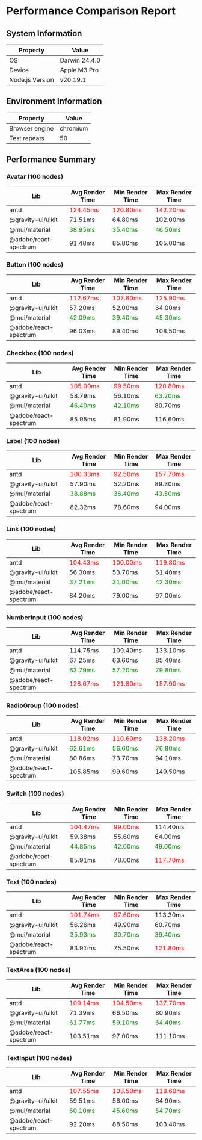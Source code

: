 # Performance Comparison Report

## System Information

| Property        | Value         |
| --------------- | ------------- |
| OS              | Darwin 24.4.0 |
| Device          | Apple M3 Pro  |
| Node.js Version | v20.19.1      |

## Environment Information

| Property       | Value    |
| -------------- | -------- |
| Browser engine | chromium |
| Test repeats   | 50       |

## Performance Summary

### Avatar (100 nodes)

| Lib                   | Avg Render Time                           | Min Render Time                           | Max Render Time                           |
| --------------------- | ----------------------------------------- | ----------------------------------------- | ----------------------------------------- |
| antd                  | <span style="color: red">124.45ms</span>  | <span style="color: red">120.80ms</span>  | <span style="color: red">142.20ms</span>  |
| @gravity-ui/uikit     | 71.51ms                                   | 64.80ms                                   | 102.00ms                                  |
| @mui/material         | <span style="color: green">38.95ms</span> | <span style="color: green">35.40ms</span> | <span style="color: green">46.50ms</span> |
| @adobe/react-spectrum | 91.48ms                                   | 85.80ms                                   | 105.00ms                                  |

### Button (100 nodes)

| Lib                   | Avg Render Time                           | Min Render Time                           | Max Render Time                           |
| --------------------- | ----------------------------------------- | ----------------------------------------- | ----------------------------------------- |
| antd                  | <span style="color: red">112.67ms</span>  | <span style="color: red">107.80ms</span>  | <span style="color: red">125.90ms</span>  |
| @gravity-ui/uikit     | 57.20ms                                   | 52.00ms                                   | 64.00ms                                   |
| @mui/material         | <span style="color: green">42.09ms</span> | <span style="color: green">39.40ms</span> | <span style="color: green">45.30ms</span> |
| @adobe/react-spectrum | 96.03ms                                   | 89.40ms                                   | 108.50ms                                  |

### Checkbox (100 nodes)

| Lib                   | Avg Render Time                           | Min Render Time                           | Max Render Time                           |
| --------------------- | ----------------------------------------- | ----------------------------------------- | ----------------------------------------- |
| antd                  | <span style="color: red">105.00ms</span>  | <span style="color: red">99.50ms</span>   | <span style="color: red">120.80ms</span>  |
| @gravity-ui/uikit     | 58.79ms                                   | 56.10ms                                   | <span style="color: green">63.20ms</span> |
| @mui/material         | <span style="color: green">46.40ms</span> | <span style="color: green">42.10ms</span> | 80.70ms                                   |
| @adobe/react-spectrum | 85.95ms                                   | 81.90ms                                   | 116.60ms                                  |

### Label (100 nodes)

| Lib                   | Avg Render Time                           | Min Render Time                           | Max Render Time                           |
| --------------------- | ----------------------------------------- | ----------------------------------------- | ----------------------------------------- |
| antd                  | <span style="color: red">100.33ms</span>  | <span style="color: red">92.50ms</span>   | <span style="color: red">157.70ms</span>  |
| @gravity-ui/uikit     | 57.90ms                                   | 52.20ms                                   | 89.30ms                                   |
| @mui/material         | <span style="color: green">38.88ms</span> | <span style="color: green">36.40ms</span> | <span style="color: green">43.50ms</span> |
| @adobe/react-spectrum | 82.32ms                                   | 78.60ms                                   | 94.00ms                                   |

### Link (100 nodes)

| Lib                   | Avg Render Time                           | Min Render Time                           | Max Render Time                           |
| --------------------- | ----------------------------------------- | ----------------------------------------- | ----------------------------------------- |
| antd                  | <span style="color: red">104.43ms</span>  | <span style="color: red">100.00ms</span>  | <span style="color: red">119.80ms</span>  |
| @gravity-ui/uikit     | 56.30ms                                   | 53.70ms                                   | 61.40ms                                   |
| @mui/material         | <span style="color: green">37.21ms</span> | <span style="color: green">31.00ms</span> | <span style="color: green">42.30ms</span> |
| @adobe/react-spectrum | 84.20ms                                   | 79.00ms                                   | 97.00ms                                   |

### NumberInput (100 nodes)

| Lib                   | Avg Render Time                           | Min Render Time                           | Max Render Time                           |
| --------------------- | ----------------------------------------- | ----------------------------------------- | ----------------------------------------- |
| antd                  | 114.75ms                                  | 109.40ms                                  | 133.10ms                                  |
| @gravity-ui/uikit     | 67.25ms                                   | 63.60ms                                   | 85.40ms                                   |
| @mui/material         | <span style="color: green">63.79ms</span> | <span style="color: green">57.20ms</span> | <span style="color: green">79.80ms</span> |
| @adobe/react-spectrum | <span style="color: red">128.67ms</span>  | <span style="color: red">121.80ms</span>  | <span style="color: red">157.90ms</span>  |

### RadioGroup (100 nodes)

| Lib                   | Avg Render Time                           | Min Render Time                           | Max Render Time                           |
| --------------------- | ----------------------------------------- | ----------------------------------------- | ----------------------------------------- |
| antd                  | <span style="color: red">118.02ms</span>  | <span style="color: red">110.60ms</span>  | <span style="color: red">138.20ms</span>  |
| @gravity-ui/uikit     | <span style="color: green">62.61ms</span> | <span style="color: green">56.60ms</span> | <span style="color: green">76.80ms</span> |
| @mui/material         | 80.86ms                                   | 73.70ms                                   | 94.10ms                                   |
| @adobe/react-spectrum | 105.85ms                                  | 99.60ms                                   | 149.50ms                                  |

### Switch (100 nodes)

| Lib                   | Avg Render Time                           | Min Render Time                           | Max Render Time                           |
| --------------------- | ----------------------------------------- | ----------------------------------------- | ----------------------------------------- |
| antd                  | <span style="color: red">104.47ms</span>  | <span style="color: red">99.00ms</span>   | 114.40ms                                  |
| @gravity-ui/uikit     | 59.38ms                                   | 55.60ms                                   | 64.00ms                                   |
| @mui/material         | <span style="color: green">44.85ms</span> | <span style="color: green">42.00ms</span> | <span style="color: green">49.00ms</span> |
| @adobe/react-spectrum | 85.91ms                                   | 78.00ms                                   | <span style="color: red">117.70ms</span>  |

### Text (100 nodes)

| Lib                   | Avg Render Time                           | Min Render Time                           | Max Render Time                           |
| --------------------- | ----------------------------------------- | ----------------------------------------- | ----------------------------------------- |
| antd                  | <span style="color: red">101.74ms</span>  | <span style="color: red">97.60ms</span>   | 113.30ms                                  |
| @gravity-ui/uikit     | 56.26ms                                   | 49.90ms                                   | 60.70ms                                   |
| @mui/material         | <span style="color: green">35.93ms</span> | <span style="color: green">30.70ms</span> | <span style="color: green">39.40ms</span> |
| @adobe/react-spectrum | 83.91ms                                   | 75.50ms                                   | <span style="color: red">121.80ms</span>  |

### TextArea (100 nodes)

| Lib                   | Avg Render Time                           | Min Render Time                           | Max Render Time                           |
| --------------------- | ----------------------------------------- | ----------------------------------------- | ----------------------------------------- |
| antd                  | <span style="color: red">109.14ms</span>  | <span style="color: red">104.50ms</span>  | <span style="color: red">137.70ms</span>  |
| @gravity-ui/uikit     | 71.39ms                                   | 66.50ms                                   | 80.90ms                                   |
| @mui/material         | <span style="color: green">61.77ms</span> | <span style="color: green">59.10ms</span> | <span style="color: green">64.40ms</span> |
| @adobe/react-spectrum | 103.51ms                                  | 97.00ms                                   | 111.10ms                                  |

### TextInput (100 nodes)

| Lib                   | Avg Render Time                           | Min Render Time                           | Max Render Time                           |
| --------------------- | ----------------------------------------- | ----------------------------------------- | ----------------------------------------- |
| antd                  | <span style="color: red">107.55ms</span>  | <span style="color: red">103.50ms</span>  | <span style="color: red">118.60ms</span>  |
| @gravity-ui/uikit     | 59.51ms                                   | 56.00ms                                   | 64.90ms                                   |
| @mui/material         | <span style="color: green">50.10ms</span> | <span style="color: green">45.60ms</span> | <span style="color: green">54.70ms</span> |
| @adobe/react-spectrum | 92.20ms                                   | 88.50ms                                   | 103.40ms                                  |
